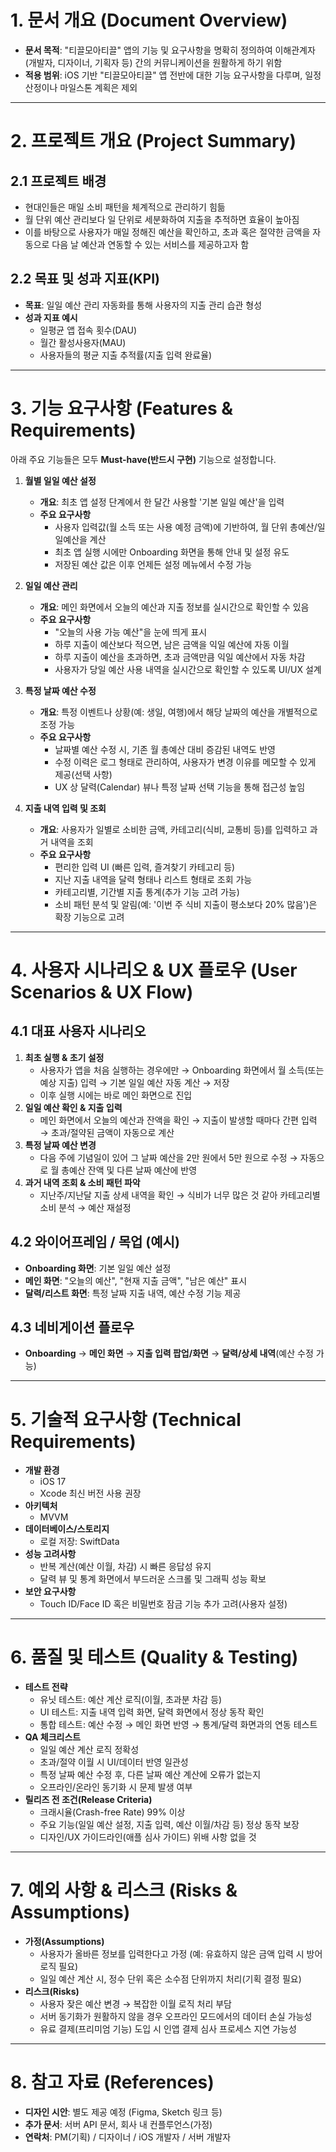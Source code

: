 # 1. 문서 개요 (Document Overview)
- **문서 목적**: "티끌모아티끌" 앱의 기능 및 요구사항을 명확히 정의하여 이해관계자(개발자, 디자이너, 기획자 등) 간의 커뮤니케이션을 원활하게 하기 위함  
- **적용 범위**: iOS 기반 "티끌모아티끌" 앱 전반에 대한 기능 요구사항을 다루며, 일정 산정이나 마일스톤 계획은 제외  

---

# 2. 프로젝트 개요 (Project Summary)

## 2.1 프로젝트 배경
- 현대인들은 매일 소비 패턴을 체계적으로 관리하기 힘듦  
- 월 단위 예산 관리보다 일 단위로 세분화하여 지출을 추적하면 효율이 높아짐  
- 이를 바탕으로 사용자가 매일 정해진 예산을 확인하고, 초과 혹은 절약한 금액을 자동으로 다음 날 예산과 연동할 수 있는 서비스를 제공하고자 함

## 2.2 목표 및 성과 지표(KPI)
- **목표**: 일일 예산 관리 자동화를 통해 사용자의 지출 관리 습관 형성  
- **성과 지표 예시**  
  - 일평균 앱 접속 횟수(DAU)  
  - 월간 활성사용자(MAU)  
  - 사용자들의 평균 지출 추적률(지출 입력 완료율)  

---

# 3. 기능 요구사항 (Features & Requirements)
아래 주요 기능들은 모두 **Must-have(반드시 구현)** 기능으로 설정합니다.

1. **월별 일일 예산 설정**  
   - **개요**: 최초 앱 설정 단계에서 한 달간 사용할 '기본 일일 예산'을 입력  
   - **주요 요구사항**  
     - 사용자 입력값(월 소득 또는 사용 예정 금액)에 기반하여, 월 단위 총예산/일일예산을 계산  
     - 최초 앱 실행 시에만 Onboarding 화면을 통해 안내 및 설정 유도  
     - 저장된 예산 값은 이후 언제든 설정 메뉴에서 수정 가능  

2. **일일 예산 관리**  
   - **개요**: 메인 화면에서 오늘의 예산과 지출 정보를 실시간으로 확인할 수 있음  
   - **주요 요구사항**  
     - "오늘의 사용 가능 예산"을 눈에 띄게 표시  
     - 하루 지출이 예산보다 적으면, 남은 금액을 익일 예산에 자동 이월  
     - 하루 지출이 예산을 초과하면, 초과 금액만큼 익일 예산에서 자동 차감  
     - 사용자가 당일 예산 사용 내역을 실시간으로 확인할 수 있도록 UI/UX 설계  

3. **특정 날짜 예산 수정**  
   - **개요**: 특정 이벤트나 상황(예: 생일, 여행)에서 해당 날짜의 예산을 개별적으로 조정 가능  
   - **주요 요구사항**  
     - 날짜별 예산 수정 시, 기존 월 총예산 대비 증감된 내역도 반영  
     - 수정 이력은 로그 형태로 관리하여, 사용자가 변경 이유를 메모할 수 있게 제공(선택 사항)  
     - UX 상 달력(Calendar) 뷰나 특정 날짜 선택 기능을 통해 접근성 높임  

4. **지출 내역 입력 및 조회**  
   - **개요**: 사용자가 일별로 소비한 금액, 카테고리(식비, 교통비 등)를 입력하고 과거 내역을 조회  
   - **주요 요구사항**  
     - 편리한 입력 UI (빠른 입력, 즐겨찾기 카테고리 등)  
     - 지난 지출 내역을 달력 형태나 리스트 형태로 조회 가능  
     - 카테고리별, 기간별 지출 통계(추가 기능 고려 가능)  
     - 소비 패턴 분석 및 알림(예: '이번 주 식비 지출이 평소보다 20% 많음')은 확장 기능으로 고려  

---

# 4. 사용자 시나리오 & UX 플로우 (User Scenarios & UX Flow)

## 4.1 대표 사용자 시나리오
1. **최초 실행 & 초기 설정**  
   - 사용자가 앱을 처음 실행하는 경우에만 → Onboarding 화면에서 월 소득(또는 예상 지출) 입력 → 기본 일일 예산 자동 계산 → 저장
   - 이후 실행 시에는 바로 메인 화면으로 진입
2. **일일 예산 확인 & 지출 입력**  
   - 메인 화면에서 오늘의 예산과 잔액을 확인 → 지출이 발생할 때마다 간편 입력 → 초과/절약된 금액이 자동으로 계산  
3. **특정 날짜 예산 변경**  
   - 다음 주에 기념일이 있어 그 날짜 예산을 2만 원에서 5만 원으로 수정 → 자동으로 월 총예산 잔액 및 다른 날짜 예산에 반영  
4. **과거 내역 조회 & 소비 패턴 파악**  
   - 지난주/지난달 지출 상세 내역을 확인 → 식비가 너무 많은 것 같아 카테고리별 소비 분석 → 예산 재설정  

## 4.2 와이어프레임 / 목업 (예시)
- **Onboarding 화면**: 기본 일일 예산 설정  
- **메인 화면**: "오늘의 예산", "현재 지출 금액", "남은 예산" 표시  
- **달력/리스트 화면**: 특정 날짜 지출 내역, 예산 수정 기능 제공  

## 4.3 네비게이션 플로우
- **Onboarding** → **메인 화면** → **지출 입력 팝업/화면** → **달력/상세 내역**(예산 수정 가능)  

---

# 5. 기술적 요구사항 (Technical Requirements)
- **개발 환경**  
  - iOS 17
  - Xcode 최신 버전 사용 권장  
- **아키텍처**  
  - MVVM
- **데이터베이스/스토리지**  
  - 로컬 저장: SwiftData
- **성능 고려사항**  
  - 반복 계산(예산 이월, 차감) 시 빠른 응답성 유지  
  - 달력 뷰 및 통계 화면에서 부드러운 스크롤 및 그래픽 성능 확보  
- **보안 요구사항**  
  - Touch ID/Face ID 혹은 비밀번호 잠금 기능 추가 고려(사용자 설정)  

---

# 6. 품질 및 테스트 (Quality & Testing)
- **테스트 전략**  
  - 유닛 테스트: 예산 계산 로직(이월, 초과분 차감 등)  
  - UI 테스트: 지출 내역 입력 화면, 달력 화면에서 정상 동작 확인  
  - 통합 테스트: 예산 수정 → 메인 화면 반영 → 통계/달력 화면과의 연동 테스트  
- **QA 체크리스트**  
  - 일일 예산 계산 로직 정확성  
  - 초과/절약 이월 시 UI/데이터 반영 일관성  
  - 특정 날짜 예산 수정 후, 다른 날짜 예산 계산에 오류가 없는지  
  - 오프라인/온라인 동기화 시 문제 발생 여부  
- **릴리즈 전 조건(Release Criteria)**  
  - 크래시율(Crash-free Rate) 99% 이상  
  - 주요 기능(일일 예산 설정, 지출 입력, 예산 이월/차감 등) 정상 동작 보장  
  - 디자인/UX 가이드라인(애플 심사 가이드) 위배 사항 없을 것  

---

# 7. 예외 사항 & 리스크 (Risks & Assumptions)
- **가정(Assumptions)**  
  - 사용자가 올바른 정보를 입력한다고 가정 (예: 유효하지 않은 금액 입력 시 방어 로직 필요)  
  - 일일 예산 계산 시, 정수 단위 혹은 소수점 단위까지 처리(기획 결정 필요)  
- **리스크(Risks)**  
  - 사용자 잦은 예산 변경 → 복잡한 이월 로직 처리 부담  
  - 서버 동기화가 원활하지 않을 경우 오프라인 모드에서의 데이터 손실 가능성  
  - 유료 결제(프리미엄 기능) 도입 시 인앱 결제 심사 프로세스 지연 가능성  

---

# 8. 참고 자료 (References)
- **디자인 시안**: 별도 제공 예정 (Figma, Sketch 링크 등)  
- **추가 문서**: 서버 API 문서, 회사 내 컨플루언스(가정)  
- **연락처**: PM(기획) / 디자이너 / iOS 개발자 / 서버 개발자  